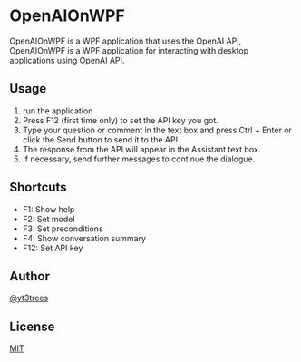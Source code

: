 # OpenAIOnWPF

OpenAIOnWPF is a WPF application that uses the OpenAI API,
OpenAIOnWPF is a WPF application for interacting with desktop applications using OpenAI API.

## Usage
1. run the application
2. Press F12 (first time only) to set the API key you got. 
3. Type your question or comment in the text box and press Ctrl + Enter or click the Send button to send it to the API. 
4. The response from the API will appear in the Assistant text box. 
5. If necessary, send further messages to continue the dialogue.

## Shortcuts

- F1: Show help
- F2: Set model
- F3: Set preconditions
- F4: Show conversation summary
- F12: Set API key

## Author

[@yt3trees](https://twitter.com/yt3trees)

## License

[MIT](https://github.com/yt3trees/OpenAIOnWPF/blob/main/LICENSE)
